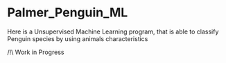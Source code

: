 # Palmer_Penguin_ML
Here is a Unsupervised Machine Learning program, that is able to classify Penguin species by using animals characteristics


/!\ Work in Progress
